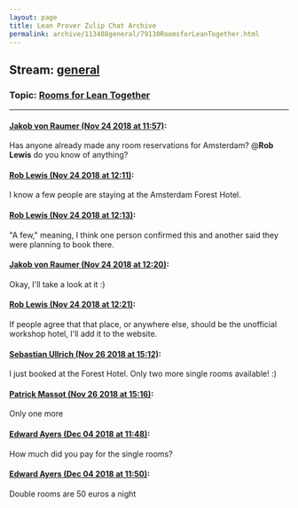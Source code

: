 ```yaml
---
layout: page
title: Lean Prover Zulip Chat Archive 
permalink: archive/113488general/79130RoomsforLeanTogether.html
---
```


## Stream: [general](index.html)
### Topic: [Rooms for Lean Together](79130RoomsforLeanTogether.html)

---

#### [Jakob von Raumer (Nov 24 2018 at 11:57)](https://leanprover.zulipchat.com/#narrow/stream/113488-general/topic/Rooms%20for%20Lean%20Together/near/148272878):
Has anyone already made any room reservations for Amsterdam? @**Rob Lewis** do you know of anything?

#### [Rob Lewis (Nov 24 2018 at 12:11)](https://leanprover.zulipchat.com/#narrow/stream/113488-general/topic/Rooms%20for%20Lean%20Together/near/148273364):
I know a few people are staying at the Amsterdam Forest Hotel.

#### [Rob Lewis (Nov 24 2018 at 12:13)](https://leanprover.zulipchat.com/#narrow/stream/113488-general/topic/Rooms%20for%20Lean%20Together/near/148273420):
"A few," meaning, I think one person confirmed this and another said they were planning to book there.

#### [Jakob von Raumer (Nov 24 2018 at 12:20)](https://leanprover.zulipchat.com/#narrow/stream/113488-general/topic/Rooms%20for%20Lean%20Together/near/148273653):
Okay, I'll take a look at it :)

#### [Rob Lewis (Nov 24 2018 at 12:21)](https://leanprover.zulipchat.com/#narrow/stream/113488-general/topic/Rooms%20for%20Lean%20Together/near/148273675):
If people agree that that place, or anywhere else, should be the unofficial workshop hotel, I'll add it to the website.

#### [Sebastian Ullrich (Nov 26 2018 at 15:12)](https://leanprover.zulipchat.com/#narrow/stream/113488-general/topic/Rooms%20for%20Lean%20Together/near/148369129):
I just booked at the Forest Hotel. Only two more single rooms available! :)

#### [Patrick Massot (Nov 26 2018 at 15:16)](https://leanprover.zulipchat.com/#narrow/stream/113488-general/topic/Rooms%20for%20Lean%20Together/near/148369336):
Only one more

#### [Edward Ayers (Dec 04 2018 at 11:48)](https://leanprover.zulipchat.com/#narrow/stream/113488-general/topic/Rooms%20for%20Lean%20Together/near/150837998):
How much did you pay for the single rooms?

#### [Edward Ayers (Dec 04 2018 at 11:50)](https://leanprover.zulipchat.com/#narrow/stream/113488-general/topic/Rooms%20for%20Lean%20Together/near/150838075):
Double rooms are 50 euros a night

